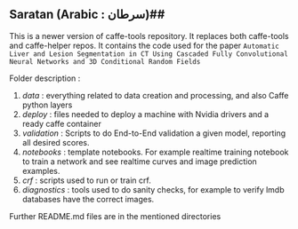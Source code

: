 ## Saratan (Arabic : سرطان)##

This is a newer version of caffe-tools repository. It replaces both caffe-tools and caffe-helper repos.
It contains the code used for the paper `Automatic Liver and Lesion Segmentation in CT Using Cascaded Fully Convolutional Neural Networks and 3D Conditional Random Fields`


Folder description :

 1. *data* : everything related to data creation and processing, and also Caffe python layers
 1. *deploy* : files needed to deploy a machine with Nvidia drivers and a ready caffe container
 1. *validation* : Scripts to do End-to-End validation a given model, reporting all desired scores.
 1. *notebooks* : template notebooks. For example realtime training notebook to train a network and see realtime curves and image prediction examples.
 1. *crf* : scripts used to run or train crf. 
 1. *diagnostics* : tools used to do sanity checks, for example to verify lmdb databases have the correct images.

Further README.md files are in the mentioned directories